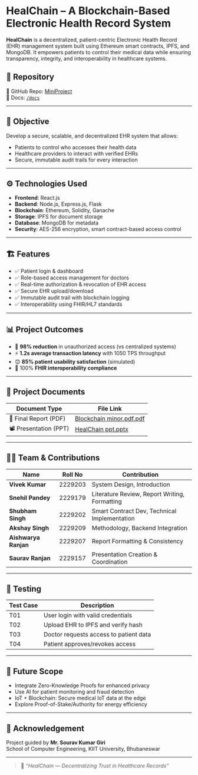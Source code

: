 # HealChain – A Blockchain-Based Electronic Health Record System

**HealChain** is a decentralized, patient-centric Electronic Health Record (EHR) management system built using Ethereum smart contracts, IPFS, and MongoDB. It empowers patients to control their medical data while ensuring transparency, integrity, and interoperability in healthcare systems.

## 🔗 Repository

📁 GitHub Repo: [MiniProject](https://github.com/PandeySnehil/MiniProject)  
📂 Docs: [`/docs`](https://github.com/PandeySnehil/MiniProject/tree/main/docs)

---

## 📌 Objective

Develop a secure, scalable, and decentralized EHR system that allows:
- Patients to control who accesses their health data
- Healthcare providers to interact with verified EHRs
- Secure, immutable audit trails for every interaction

---

## ⚙️ Technologies Used

- **Frontend**: React.js  
- **Backend**: Node.js, Express.js, Flask  
- **Blockchain**: Ethereum, Solidity, Ganache  
- **Storage**: IPFS for document storage  
- **Database**: MongoDB for metadata  
- **Security**: AES-256 encryption, smart contract-based access control

---

## 🏗️ Features

- ✅ Patient login & dashboard  
- ✅ Role-based access management for doctors  
- ✅ Real-time authorization & revocation of EHR access  
- ✅ Secure EHR upload/download  
- ✅ Immutable audit trail with blockchain logging  
- ✅ Interoperability using FHIR/HL7 standards  

---

## 📊 Project Outcomes

- 🔐 **98% reduction** in unauthorized access (vs centralized systems)
- ⚡ **1.2s average transaction latency** with 1050 TPS throughput
- 😊 **85% patient usability satisfaction** (simulated)
- 🔄 100% **FHIR interoperability compliance**

---

## 📂 Project Documents

| Document Type        | File Link                                                                 |
|----------------------|---------------------------------------------------------------------------|
| 📘 Final Report (PDF) | [Blockchain minor.pdf.pdf](https://github.com/PandeySnehil/MiniProject/blob/main/docs/Blockchain%20minor.pdf.pdf) |
| 📽️ Presentation (PPT) | [HealChain ppt.pptx](https://github.com/PandeySnehil/MiniProject/blob/main/docs/HealChain%20ppt.pptx) |

---

## 👨‍💻 Team & Contributions

| Name             | Roll No   | Contribution |
|------------------|-----------|--------------|
| **Vivek Kumar**        | 2229203   | System Design, Introduction |
| **Snehil Pandey**      | 2229179   | Literature Review, Report Writing, Formatting |
| **Shubham Singh**      | 2229202   | Smart Contract Dev, Technical Implementation |
| **Akshay Singh**       | 2229209   | Methodology, Backend Integration |
| **Aishwarya Ranjan**   | 2229207   | Report Formatting & Consistency |
| **Saurav Ranjan**      | 2229157   | Presentation Creation & Coordination |

---

## 🧪 Testing

| Test Case | Description |
|-----------|-------------|
| T01 | User login with valid credentials |
| T02 | Upload EHR to IPFS and verify hash |
| T03 | Doctor requests access to patient data |
| T04 | Patient approves/revokes access |

---

## 🚀 Future Scope

- Integrate Zero-Knowledge Proofs for enhanced privacy
- Use AI for patient monitoring and fraud detection
- IoT + Blockchain: Secure medical IoT data at the edge
- Explore Proof-of-Stake/Authority for energy efficiency

---

## 📢 Acknowledgement

Project guided by **Mr. Sourav Kumar Giri**  
School of Computer Engineering, KIIT University, Bhubaneswar

---

> 🧬 *“HealChain — Decentralizing Trust in Healthcare Records”*
